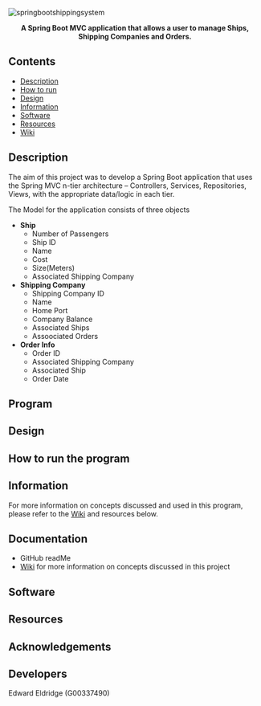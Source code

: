 ![springbootshippingsystem](https://user-images.githubusercontent.com/22448079/38827335-82e385ac-41aa-11e8-8dbb-59716fa7d2a2.png)

<p align="center">
  <b>A Spring Boot MVC application that allows a user to manage Ships, Shipping Companies and Orders.</b><br>
</p>

## Contents
* [Description](#description)
* [How to run](#how-to-run-the-program)
* [Design](#design)
* [Information](#information)
* [Software](#Software)
* [Resources](#resources)
* [Wiki](https://github.com/EddieEldridge/UnityZephyr/wiki)

## Description
The aim of this project was to develop a Spring Boot application that uses the Spring MVC n-tier architecture – Controllers, Services, Repositories, Views, with the appropriate data/logic in each tier.

The Model for the application consists of three objects
* <b>Ship</b>
	* Number of Passengers
	* Ship ID
  * Name
  * Cost
  * Size(Meters)
  * Associated Shipping Company
* <b>Shipping Company</b>
	* Shipping Company ID
	* Name
	* Home Port
	* Company Balance
  * Associated Ships
  * Assoociated Orders
 * <b>Order Info</b>
	* Order ID
	* Associated Shipping Company
	* Associated Ship
	* Order Date


## Program


## Design


## How to run the program

## Information
For more information on concepts discussed and used in this program, please refer to the [Wiki](https://github.com/EddieEldridge/UnityZephyr/wiki) and resources below.

## Documentation
- GitHub readMe
- [Wiki](https://github.com/EddieEldridge/UnityZephyr/wiki) for more information on concepts discussed in this project

## Software

## Resources


## Acknowledgements

## Developers
Edward Eldridge (G00337490)
